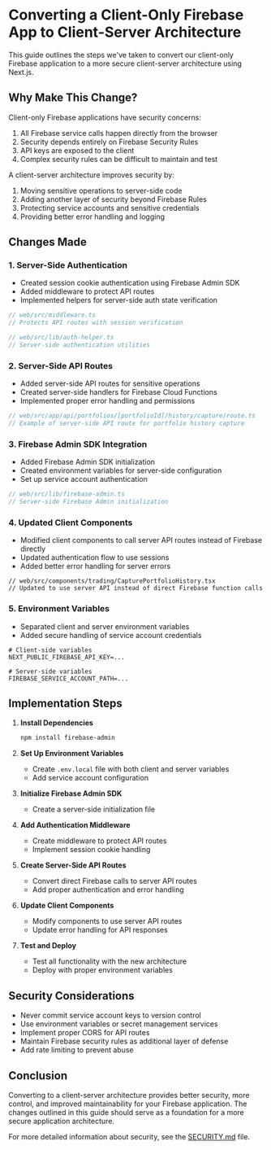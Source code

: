 # Converting a Client-Only Firebase App to Client-Server Architecture

This guide outlines the steps we've taken to convert our client-only Firebase application to a more secure client-server architecture using Next.js.

## Why Make This Change?

Client-only Firebase applications have security concerns:

1. All Firebase service calls happen directly from the browser
2. Security depends entirely on Firebase Security Rules
3. API keys are exposed to the client
4. Complex security rules can be difficult to maintain and test

A client-server architecture improves security by:

1. Moving sensitive operations to server-side code
2. Adding another layer of security beyond Firebase Rules
3. Protecting service accounts and sensitive credentials
4. Providing better error handling and logging

## Changes Made

### 1. Server-Side Authentication

- Created session cookie authentication using Firebase Admin SDK
- Added middleware to protect API routes
- Implemented helpers for server-side auth state verification

```typescript
// web/src/middleware.ts
// Protects API routes with session verification

// web/src/lib/auth-helper.ts
// Server-side authentication utilities
```

### 2. Server-Side API Routes

- Added server-side API routes for sensitive operations
- Created server-side handlers for Firebase Cloud Functions
- Implemented proper error handling and permissions

```typescript
// web/src/app/api/portfolios/[portfolioId]/history/capture/route.ts
// Example of server-side API route for portfolio history capture
```

### 3. Firebase Admin SDK Integration

- Added Firebase Admin SDK initialization
- Created environment variables for server-side configuration
- Set up service account authentication

```typescript
// web/src/lib/firebase-admin.ts
// Server-side Firebase Admin initialization
```

### 4. Updated Client Components

- Modified client components to call server API routes instead of Firebase directly
- Updated authentication flow to use sessions
- Added better error handling for server errors

```tsx
// web/src/components/trading/CapturePortfolioHistory.tsx
// Updated to use server API instead of direct Firebase function calls
```

### 5. Environment Variables

- Separated client and server environment variables
- Added secure handling of service account credentials

```
# Client-side variables
NEXT_PUBLIC_FIREBASE_API_KEY=...

# Server-side variables
FIREBASE_SERVICE_ACCOUNT_PATH=...
```

## Implementation Steps

1. **Install Dependencies**

   ```bash
   npm install firebase-admin
   ```

2. **Set Up Environment Variables**

   - Create `.env.local` file with both client and server variables
   - Add service account configuration

3. **Initialize Firebase Admin SDK**

   - Create a server-side initialization file

4. **Add Authentication Middleware**

   - Create middleware to protect API routes
   - Implement session cookie handling

5. **Create Server-Side API Routes**

   - Convert direct Firebase calls to server API routes
   - Add proper authentication and error handling

6. **Update Client Components**

   - Modify components to use server API routes
   - Update error handling for API responses

7. **Test and Deploy**
   - Test all functionality with the new architecture
   - Deploy with proper environment variables

## Security Considerations

- Never commit service account keys to version control
- Use environment variables or secret management services
- Implement proper CORS for API routes
- Maintain Firebase security rules as additional layer of defense
- Add rate limiting to prevent abuse

## Conclusion

Converting to a client-server architecture provides better security, more control, and improved maintainability for your Firebase application. The changes outlined in this guide should serve as a foundation for a more secure application architecture.

For more detailed information about security, see the [SECURITY.md](./SECURITY.md) file.
